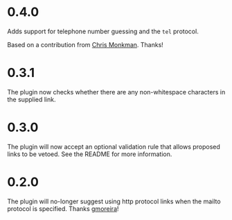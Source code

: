 # 0.4.0

Adds support for telephone number guessing and the `tel` protocol.

Based on a contribution from [Chris Monkman](https://github.com/SgtOddball). Thanks!

# 0.3.1

The plugin now checks whether there are any non-whitespace characters in the supplied link.

# 0.3.0

The plugin will now accept an optional validation rule that allows proposed links to be vetoed. See the README for more information.

# 0.2.0

The plugin will no-longer suggest using http protocol links when the mailto protocol is specified. Thanks [gmoreira](https://github.com/gmoreira)!
